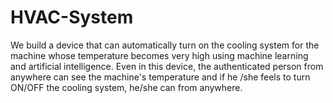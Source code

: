 # HVAC-System
We build a device that can automatically turn on the cooling system for  the machine whose temperature becomes very high using machine learning and  artificial intelligence. Even in this device, the authenticated person from anywhere can see the  machine's temperature and if he /she feels to turn ON/OFF the cooling system,  he/she can from anywhere.
